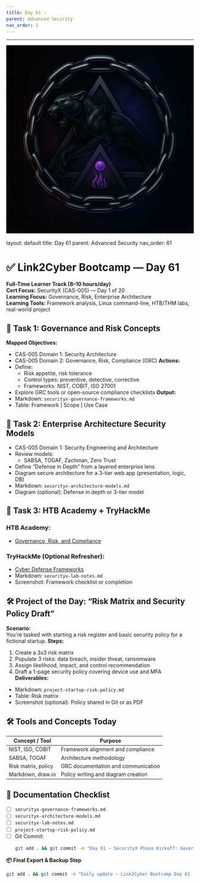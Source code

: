 ```yaml
---
title: Day 61 –
parent: Advanced Security
nav_order: 1
---
```

---
![Panther Icon](/assets/icons/icon-cyber-panther.png)

layout: default
title: Day 61
parent: Advanced Security
nav_order: 61

# ✅ Link2Cyber Bootcamp — Day 61
**Full-Time Learner Track (8–10 hours/day)**  
**Cert Focus:** SecurityX (CAS-005) — Day 1 of 20  
**Learning Focus:** Governance, Risk, Enterprise Architecture  
**Learning Tools:** Framework analysis, Linux command-line, HTB/THM labs, real-world project
## 🧠 Task 1: Governance and Risk Concepts
**Mapped Objectives:**  
- CAS-005 Domain 1: Security Architecture  
- CAS-005 Domain 2: Governance, Risk, Compliance (GRC)
**Actions:**  
- Define:
  - Risk appetite, risk tolerance  
  - Control types: preventive, detective, corrective  
  - Frameworks: NIST, COBIT, ISO 27001  
- Explore GRC tools or open-source compliance checklists
**Output:**  
- Markdown: `securityx-governance-frameworks.md`  
- Table: Framework | Scope | Use Case
## 🧱 Task 2: Enterprise Architecture Security Models
- CAS-005 Domain 1: Security Engineering and Architecture
- Review models:
  - SABSA, TOGAF, Zachman, Zero Trust  
- Define “Defense in Depth” from a layered enterprise lens  
- Diagram secure architecture for a 3-tier web app (presentation, logic, DB)
- Markdown: `securityx-architecture-models.md`  
- Diagram (optional): Defense in depth or 3-tier model
## 🧪 Task 3: HTB Academy + TryHackMe
### HTB Academy:
- [Governance, Risk, and Compliance](https://academy.hackthebox.com/module/167)
### TryHackMe (Optional Refresher):
- [Cyber Defense Frameworks](https://tryhackme.com/room/cyberdefenseframeworks)
- Markdown: `securityx-lab-notes.md`  
- Screenshot: Framework checklist or completion
## 🛠️ Project of the Day: “Risk Matrix and Security Policy Draft”
**Scenario:**  
You're tasked with starting a risk register and basic security policy for a fictional startup.
**Steps:**  
1. Create a 3x3 risk matrix  
2. Populate 3 risks: data breach, insider threat, ransomware  
3. Assign likelihood, impact, and control recommendation  
4. Draft a 1-page security policy covering device use and MFA
**Deliverables:**  
- Markdown: `project-startup-risk-policy.md`  
- Table: Risk matrix  
- Screenshot (optional): Policy shared in Git or as PDF
## 🛠️ Tools and Concepts Today
| Concept / Tool      | Purpose                                        |
|---------------------|------------------------------------------------|
| NIST, ISO, COBIT     | Framework alignment and compliance            |
| SABSA, TOGAF         | Architecture methodology                      |
| Risk matrix, policy  | GRC documentation and communication           |
| Markdown, draw.io    | Policy writing and diagram creation           |
## 📁 Documentation Checklist
- [ ] `securityx-governance-frameworks.md`  
- [ ] `securityx-architecture-models.md`  
- [ ] `securityx-lab-notes.md`  
- [ ] `project-startup-risk-policy.md`  
- [ ] Git Commit:
  ```bash
  git add . && git commit -m "Day 61 – SecurityX Phase Kickoff: Governance and Architecture" && git push origin main
  ```
**📦 Final Export & Backup Step**
```bash
git add . && git commit -m "Daily update – Link2Cyber Bootcamp Day 61 (SecurityX Governance and Risk)" && git push origin main
```
